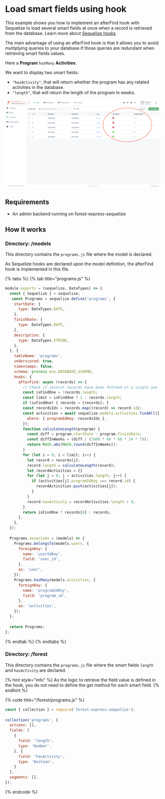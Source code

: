 # Load smart fields using hook

This example shows you how to implement an afterFind hook with Sequelize to load several smart fields at once when a record is retrieved from the database. Learn more about [Sequelize hooks](https://sequelize.org/master/manual/hooks.html).

The main advantage of using an afterFind hook is that it allows you to avoid multiplying queries to your database if those queries are redundant when retrieving smart fields values.  
  
Here a **Program** `hasMany` **Activities**.   
  
We want to display two smart fields:  

* `"hasActivity"`, that will return whether the program has any related activities in the database.
* `"length"`, that will return the length of the program in weeks.

![](../.gitbook/assets/screenshot-2020-04-09-at-15.53.47.png)

## Requirements

* An admin backend running on forest-express-sequelize

## How it works

### Directory: /models

This directory contains the `programs.js` file where the model is declared. 

As Sequelize hooks are declared upon the model definition, the afterFind hook is implemented in this file.

{% tabs %}
{% tab title="programs.js" %}
```javascript
module.exports = (sequelize, DataTypes) => {
  const { Sequelize } = sequelize;
   const Programs = sequelize.define('programs', {
    startDate: {
      type: DataTypes.DATE,
    },
    finishDate: {
      type: DataTypes.DATE,
    },
    description: {
      type: DataTypes.STRING,
    },
  }, {
    tableName: 'programs',
    underscored: true,
    timestamps: false,
    schema: process.env.DATABASE_SCHEMA,
    hooks: {
      afterFind: async (records) => {
        // Check if several records have been fetched or a single one
        const isFindOne = !records.length;
        const limit = isFindOne ? 1 : records.length;
        if (isFindOne) { records = [records]; }
        const recordsIds = records.map((record) => record.id);
        const activities = await sequelize.models.activities.findAll({
          where: { programIdKey: recordsIds },
        });
        function calculateLength(program) {
          const diff = program.startDate - program.finishDate;
          const diffInWeeks = (diff / (1000 * 60 * 60 * 24 * 7));
          return Math.abs(Math.round(diffInWeeks));
        }
        for (let i = 0; i < limit; i++) {
          let record = records[i];
          record.length = calculateLength(record);
          let recordActivities = []
          for (let j = 0; j < activities.length; j++) {
            if (activities[j].programIdKey === record.id) {
              recordActivities.push(activities[j]);
            }
          }
          record.hasActivity = recordActivities.length > 0;
        }
        return isFindOne ? records[0] : records;
      },
    },
  });

  Programs.associate = (models) => {
    Programs.belongsTo(models.users, {
      foreignKey: {
        name: 'userIdKey',
        field: 'user_id',
      },
      as: 'user',
    });
    Programs.hasMany(models.activities, {
      foreignKey: {
        name: 'programIdKey',
        field: 'program_id',
      },
      as: 'activities',
    });
  };

  return Programs;
};

```
{% endtab %}
{% endtabs %}

### Directory: /forest

This directory contains the `programs.js` file where the smart fields `length` and `hasActivity` are declared. 

{% hint style="info" %}
As the logic to retrieve the field value is defined in the hook, you do not need to define the get method for each smart field.
{% endhint %}

{% code title="/forest/programs.js" %}
```javascript
const { collection } = require('forest-express-sequelize');

collection('programs', {
  actions: [],
  fields: [
    {
      field: 'length',
      type: 'Number',
    }, {
      field: 'hasActivity',
      type: 'Boolean',
    }
  ],
  segments: [],
});
```
{% endcode %}



